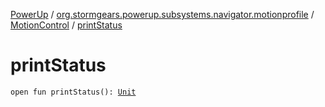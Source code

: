 [PowerUp](../../index.md) / [org.stormgears.powerup.subsystems.navigator.motionprofile](../index.md) / [MotionControl](index.md) / [printStatus](./print-status.md)

# printStatus

`open fun printStatus(): `[`Unit`](https://kotlinlang.org/api/latest/jvm/stdlib/kotlin/-unit/index.html)